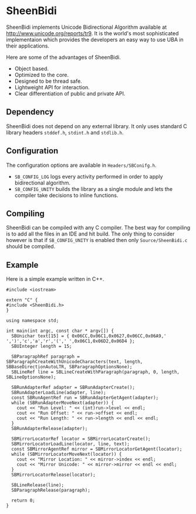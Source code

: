 SheenBidi
=========

SheenBidi implements Unicode Bidirectional Algorithm available at http://www.unicode.org/reports/tr9. It is the world's most sophisticated implementaion which provides the developers an easy way to use UBA in their applications.

Here are some of the advantages of SheenBidi.
- Object based.
- Optimized to the core.
- Designed to be thread safe.
- Lightweight API for interaction.
- Clear differentiation of public and private API.

## Dependency
SheenBidi does not depend on any external library. It only uses standard C library headers ```stddef.h```, ```stdint.h``` and ```stdlib.h```.

## Configuration
The configuration options are available in `Headers/SBConifg.h`.
- ```SB_CONFIG_LOG``` logs every activity performed in order to apply bidirectional algorithm.
- ```SB_CONFIG_UNITY``` builds the library as a single module and lets the compiler take decisions to inline functions.

## Compiling
SheenBidi can be compiled with any C compiler. The best way for compiling is to add all the files in an IDE and hit build. The only thing to consider however is that if ```SB_CONFIG_UNITY``` is enabled then only ```Source/SheenBidi.c``` should be compiled.

## Example
Here is a simple example written in C++.
```
#include <iostream>

extern "C" {
#include <SheenBidi.h>
}

using namespace std;

int main(int argc, const char * argv[]) {
  SBUnichar text[15] = { 0x06CC,0x06C1,0x0627,0x06CC,0x06A9,' ',')','c','a','r','(',' ',0x06C1,0x06D2,0x06D4 };
  SBUInteger length = 15;

  SBParagraphRef paragraph = SBParagraphCreateWithUnicodeCharacters(text, length, SBBaseDirectionAutoLTR, SBParagraphOptionsNone);
  SBLineRef line = SBLineCreateWithParagraph(paragraph, 0, length, SBLineOptionsNone);

  SBRunAdapterRef adapter = SBRunAdapterCreate();
  SBRunAdapterLoadLine(adapter, line);
  const SBRunAgentRef run = SBRunAdapterGetAgent(adapter);
  while (SBRunAdapterMoveNext(adapter)) {
    cout << "Run Level: " << (int)run->level << endl;
    cout << "Run Offset: " << run->offset << endl;
    cout << "Run Length: " << run->length << endl << endl;
  }
  SBRunAdapterRelease(adapter);

  SBMirrorLocatorRef locator = SBMirrorLocatorCreate();
  SBMirrorLocatorLoadLine(locator, line, text);
  const SBMirrorAgentRef mirror = SBMirrorLocatorGetAgent(locator);
  while (SBMirrorLocatorMoveNext(locator)) {
    cout << "Mirror Location: " << mirror->index << endl;
    cout << "Mirror Unicode: " << mirror->mirror << endl << endl;
  }
  SBMirrorLocatorRelease(locator);

  SBLineRelease(line);
  SBParagraphRelease(paragraph);
    
  return 0;
}
```
